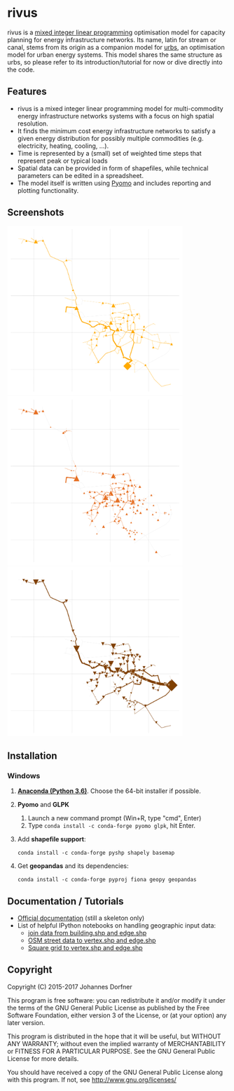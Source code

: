 # rivus

rivus is a [mixed integer linear programming](https://en.wikipedia.org/wiki/Integer_programming) optimisation model for capacity planning for energy infrastructure networks. Its name, latin for stream or canal, stems from its origin as a companion model for [urbs](https://github.com/tum-ens/urbs), an optimisation model for urban energy systems. This model shares the same structure as urbs, so please refer to its introduction/tutorial for now or dive directly into the code.  

## Features

  * rivus is a mixed integer linear programming model for multi-commodity energy infrastructure networks systems with a focus on high spatial resolution.
  * It finds the minimum cost energy infrastructure networks to satisfy a given energy distribution for possibly multiple commodities (e.g. electricity, heating, cooling, ...).
  * Time is represented by a (small) set of weighted time steps that represent peak or typical loads  
  * Spatial data can be provided in form of shapefiles, while technical parameters can be edited in a spreadsheet.
  * The model itself is written using [Pyomo](https://software.sandia.gov/trac/coopr/wiki/Pyomo) and includes reporting and plotting functionality. 

## Screenshots

<a href="doc/img/caps-elec.png"><img src="doc/img/caps-elec.png" alt="Electricity network capacities" style="width:400px"></a>
<a href="doc/img/caps-heat.png"><img src="doc/img/caps-heat.png" alt="Heat network capacities" style="width:400px"></a>
<a href="doc/img/caps-gas.png"><img src="doc/img/caps-gas.png" alt="Gas network capacities" style="width:400px"></a>

## Installation

### Windows

1. [**Anaconda (Python 3.6)**](http://continuum.io/downloads). Choose the 64-bit installer if possible.

2. **Pyomo** and **GLPK**
   1. Launch a new command prompt (Win+R, type "cmd", Enter)
   2. Type `conda install -c conda-forge pyomo glpk`, hit Enter.

3. Add **shapefile support**:
   ```
   conda install -c conda-forge pyshp shapely basemap
   ```

4. Get **geopandas** and its dependencies:
   ```
   conda install -c conda-forge pyproj fiona geopy geopandas
   ```

## Documentation / Tutorials

  * [Official documentation](http://rivus.readthedocs.io/en/latest/) (still a skeleton only)
  * List of helpful IPython notebooks on handling geographic input data:
    + [join data from building.shp and edge.shp](https://gist.github.com/lnksz/6edcd0a877997e9365e808146e9b51fe)
    + [OSM street data to vertex.shp and edge.shp](https://gist.github.com/lnksz/7977c4cff9c529ca137b67b6774c60d7)
    + [Square grid to vertex.shp and edge.shp](https://gist.github.com/lnksz/bd8ce0a79e499479b61ea7b45d5c661d)

## Copyright

Copyright (C) 2015-2017  Johannes Dorfner

This program is free software: you can redistribute it and/or modify
it under the terms of the GNU General Public License as published by
the Free Software Foundation, either version 3 of the License, or
(at your option) any later version.

This program is distributed in the hope that it will be useful,
but WITHOUT ANY WARRANTY; without even the implied warranty of
MERCHANTABILITY or FITNESS FOR A PARTICULAR PURPOSE.  See the
GNU General Public License for more details.

You should have received a copy of the GNU General Public License
along with this program.  If not, see <http://www.gnu.org/licenses/>
